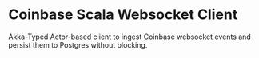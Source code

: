# Coinbase Scala Websocket Client
Akka-Typed Actor-based client to ingest Coinbase websocket events and persist them to Postgres without blocking.
